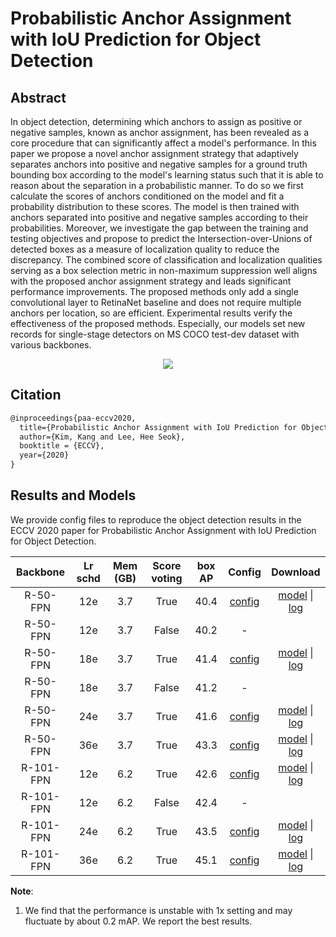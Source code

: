 # Probabilistic Anchor Assignment with IoU Prediction for Object Detection

## Abstract

<!-- [ABSTRACT] -->

In object detection, determining which anchors to assign as positive or negative samples, known as anchor assignment, has been revealed as a core procedure that can significantly affect a model's performance. In this paper we propose a novel anchor assignment strategy that adaptively separates anchors into positive and negative samples for a ground truth bounding box according to the model's learning status such that it is able to reason about the separation in a probabilistic manner. To do so we first calculate the scores of anchors conditioned on the model and fit a probability distribution to these scores. The model is then trained with anchors separated into positive and negative samples according to their probabilities. Moreover, we investigate the gap between the training and testing objectives and propose to predict the Intersection-over-Unions of detected boxes as a measure of localization quality to reduce the discrepancy. The combined score of classification and localization qualities serving as a box selection metric in non-maximum suppression well aligns with the proposed anchor assignment strategy and leads significant performance improvements. The proposed methods only add a single convolutional layer to RetinaNet baseline and does not require multiple anchors per location, so are efficient. Experimental results verify the effectiveness of the proposed methods. Especially, our models set new records for single-stage detectors on MS COCO test-dev dataset with various backbones.

<!-- [IMAGE] -->
<div align=center>
<img src="https://user-images.githubusercontent.com/40661020/143968195-519a116a-de29-437e-b4c8-30aef43dcb15.png"/>
</div>

<!-- [PAPER_TITLE: Probabilistic Anchor Assignment with IoU Prediction for Object Detection] -->
<!-- [PAPER_URL: https://arxiv.org/abs/2007.08103] -->

## Citation

<!-- [ALGORITHM] -->

```latex
@inproceedings{paa-eccv2020,
  title={Probabilistic Anchor Assignment with IoU Prediction for Object Detection},
  author={Kim, Kang and Lee, Hee Seok},
  booktitle = {ECCV},
  year={2020}
}
```

## Results and Models

We provide config files to reproduce the object detection results in the
ECCV 2020 paper for Probabilistic Anchor Assignment with IoU
Prediction for Object Detection.

| Backbone  | Lr schd | Mem (GB) | Score voting | box AP |                                                   Config                                                    |                                                                                                                                                 Download                                                                                                                                                 |
| :-------: | :-----: | :------: | :----------: | :----: | :---------------------------------------------------------------------------------------------------------: | :------------------------------------------------------------------------------------------------------------------------------------------------------------------------------------------------------------------------------------------------------------------------------------------------------: |
| R-50-FPN  |   12e   |   3.7    |     True     |  40.4  |     [config](https://github.com/open-mmlab/mmdetection/tree/master/configs/paa/paa_r50_fpn_1x_coco.py)      |                     [model](https://download.openmmlab.com/mmdetection/v2.0/paa/paa_r50_fpn_1x_coco/paa_r50_fpn_1x_coco_20200821-936edec3.pth) &#124; [log](https://download.openmmlab.com/mmdetection/v2.0/paa/paa_r50_fpn_1x_coco/paa_r50_fpn_1x_coco_20200821-936edec3.log.json)                      |
| R-50-FPN  |   12e   |   3.7    |    False     |  40.2  |                                                      -                                                      |
| R-50-FPN  |   18e   |   3.7    |     True     |  41.4  |    [config](https://github.com/open-mmlab/mmdetection/tree/master/configs/paa/paa_r50_fpn_1.5x_coco.py)     |                 [model](https://download.openmmlab.com/mmdetection/v2.0/paa/paa_r50_fpn_1.5x_coco/paa_r50_fpn_1.5x_coco_20200823-805d6078.pth) &#124; [log](https://download.openmmlab.com/mmdetection/v2.0/paa/paa_r50_fpn_1.5x_coco/paa_r50_fpn_1.5x_coco_20200823-805d6078.log.json)                  |
| R-50-FPN  |   18e   |   3.7    |    False     |  41.2  |                                                      -                                                      |
| R-50-FPN  |   24e   |   3.7    |     True     |  41.6  |     [config](https://github.com/open-mmlab/mmdetection/tree/master/configs/paa/paa_r50_fpn_2x_coco.py)      |                     [model](https://download.openmmlab.com/mmdetection/v2.0/paa/paa_r50_fpn_2x_coco/paa_r50_fpn_2x_coco_20200821-c98bfc4e.pth) &#124; [log](https://download.openmmlab.com/mmdetection/v2.0/paa/paa_r50_fpn_2x_coco/paa_r50_fpn_2x_coco_20200821-c98bfc4e.log.json)                      |
| R-50-FPN  |   36e   |   3.7    |     True     |  43.3  | [config](https://github.com/open-mmlab/mmdetection/tree/master/configs/paa/paa_r50_fpn_mstrain_3x_coco.py)  |   [model](https://download.openmmlab.com/mmdetection/v2.0/paa/paa_r50_fpn_mstrain_3x_coco/paa_r50_fpn_mstrain_3x_coco_20210121_145722-06a6880b.pth) &#124; [log](https://download.openmmlab.com/mmdetection/v2.0/paa/paa_r50_fpn_mstrain_3x_coco/paa_r50_fpn_mstrain_3x_coco_20210121_145722.log.json)   |
| R-101-FPN |   12e   |   6.2    |     True     |  42.6  |     [config](https://github.com/open-mmlab/mmdetection/tree/master/configs/paa/paa_r101_fpn_1x_coco.py)     |                   [model](https://download.openmmlab.com/mmdetection/v2.0/paa/paa_r101_fpn_1x_coco/paa_r101_fpn_1x_coco_20200821-0a1825a4.pth) &#124; [log](https://download.openmmlab.com/mmdetection/v2.0/paa/paa_r101_fpn_1x_coco/paa_r101_fpn_1x_coco_20200821-0a1825a4.log.json)                    |
| R-101-FPN |   12e   |   6.2    |    False     |  42.4  |                                                      -                                                      |
| R-101-FPN |   24e   |   6.2    |     True     |  43.5  |     [config](https://github.com/open-mmlab/mmdetection/tree/master/configs/paa/paa_r101_fpn_2x_coco.py)     |                   [model](https://download.openmmlab.com/mmdetection/v2.0/paa/paa_r101_fpn_2x_coco/paa_r101_fpn_2x_coco_20200821-6829f96b.pth) &#124; [log](https://download.openmmlab.com/mmdetection/v2.0/paa/paa_r101_fpn_2x_coco/paa_r101_fpn_2x_coco_20200821-6829f96b.log.json)                    |
| R-101-FPN |   36e   |   6.2    |     True     |  45.1  | [config](https://github.com/open-mmlab/mmdetection/tree/master/configs/paa/paa_r101_fpn_mstrain_3x_coco.py) | [model](https://download.openmmlab.com/mmdetection/v2.0/paa/paa_r101_fpn_mstrain_3x_coco/paa_r101_fpn_mstrain_3x_coco_20210122_084202-83250d22.pth) &#124; [log](https://download.openmmlab.com/mmdetection/v2.0/paa/paa_r101_fpn_mstrain_3x_coco/paa_r101_fpn_mstrain_3x_coco_20210122_084202.log.json) |

**Note**:

1. We find that the performance is unstable with 1x setting and may fluctuate by about 0.2 mAP. We report the best results.
